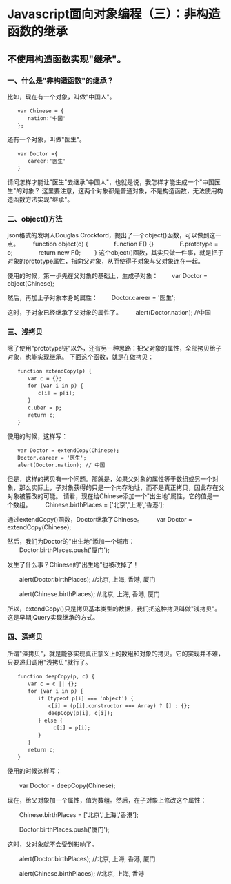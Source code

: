 # Javascript面向对象编程（三）：非构造函数的继承

## 不使用构造函数实现"继承"。
### 一、什么是"非构造函数"的继承？
比如，现在有一个对象，叫做"中国人"。
```
　　var Chinese = {
　　　　nation:'中国'
　　};
```
还有一个对象，叫做"医生"。
```
　　var Doctor ={
　　　　career:'医生'
　　}
```
请问怎样才能让"医生"去继承"中国人"，也就是说，我怎样才能生成一个"中国医生"的对象？
这里要注意，这两个对象都是普通对象，不是构造函数，无法使用构造函数方法实现"继承"。
### 二、object()方法
json格式的发明人Douglas Crockford，提出了一个object()函数，可以做到这一点。
　　function object(o) {
　　　　function F() {}
　　　　F.prototype = o;
　　　　return new F();
　　}
这个object()函数，其实只做一件事，就是把子对象的prototype属性，指向父对象，从而使得子对象与父对象连在一起。

使用的时候，第一步先在父对象的基础上，生成子对象：
　　var Doctor = object(Chinese);

然后，再加上子对象本身的属性：
　　Doctor.career = '医生';

这时，子对象已经继承了父对象的属性了。
　　alert(Doctor.nation); //中国

### 三、浅拷贝
除了使用"prototype链"以外，还有另一种思路：把父对象的属性，全部拷贝给子对象，也能实现继承。
下面这个函数，就是在做拷贝：
```
　　function extendCopy(p) {
　　　　var c = {};
　　　　for (var i in p) { 
　　　　　　c[i] = p[i];
　　　　}
　　　　c.uber = p;
　　　　return c;
　　}
```
使用的时候，这样写：
```
　　var Doctor = extendCopy(Chinese);
　　Doctor.career = '医生';
　　alert(Doctor.nation); // 中国
```
但是，这样的拷贝有一个问题。那就是，如果父对象的属性等于数组或另一个对象，那么实际上，子对象获得的只是一个内存地址，而不是真正拷贝，因此存在父对象被篡改的可能。
请看，现在给Chinese添加一个"出生地"属性，它的值是一个数组。
　　Chinese.birthPlaces = ['北京','上海','香港'];

通过extendCopy()函数，Doctor继承了Chinese。
　　var Doctor = extendCopy(Chinese);

然后，我们为Doctor的"出生地"添加一个城市：
　　Doctor.birthPlaces.push('厦门');

发生了什么事？Chinese的"出生地"也被改掉了！

　　alert(Doctor.birthPlaces); //北京, 上海, 香港, 厦门

　　alert(Chinese.birthPlaces); //北京, 上海, 香港, 厦门

所以，extendCopy()只是拷贝基本类型的数据，我们把这种拷贝叫做"浅拷贝"。这是早期jQuery实现继承的方式。
### 四、深拷贝
所谓"深拷贝"，就是能够实现真正意义上的数组和对象的拷贝。它的实现并不难，只要递归调用"浅拷贝"就行了。
```
　　function deepCopy(p, c) {
　　　　var c = c || {};
　　　　for (var i in p) {
　　　　　　if (typeof p[i] === 'object') {
　　　　　　　　c[i] = (p[i].constructor === Array) ? [] : {};
　　　　　　　　deepCopy(p[i], c[i]);
　　　　　　} else {
　　　　　　　　　c[i] = p[i];
　　　　　　}
　　　　}
　　　　return c;
　　}
```
使用的时候这样写：

　　var Doctor = deepCopy(Chinese);

现在，给父对象加一个属性，值为数组。然后，在子对象上修改这个属性：

　　Chinese.birthPlaces = ['北京','上海','香港'];

　　Doctor.birthPlaces.push('厦门');

这时，父对象就不会受到影响了。

　　alert(Doctor.birthPlaces); //北京, 上海, 香港, 厦门

　　alert(Chinese.birthPlaces); //北京, 上海, 香港